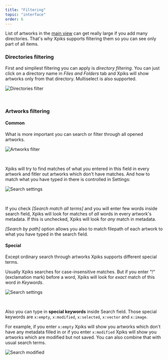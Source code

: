 ```yaml
---
title: "Filtering"
topic: "interface"
order: 6
---
```


List of artworks in the <a href='{{< misc/rel "/tutorials/interface-mainview/" >}}'>main view</a> can get really large if you add many directories. That's why Xpiks supports filtering them so you can see only part of all items.

### Directories filtering

First and simpliest filtering you can apply is _directory filtering_. You can just click on a directory name in _Files and Folders_ tab and Xpiks will show artworks only from that directory. Multiselect is also supported.

<p>
  <img alt="Directories filter" src='{{< misc/rel "/images/posts/xpiks-15-overview/directories-filter.gif" >}}' class="small-12 large-12" />
</p>

<br />

### Artworks filtering

#### Common

What is more important you can search or filter through all opened artworks.

<p>
  <img alt="Artworks filter" src='{{< misc/rel "/images/tutorials/interface/filter-whereis.gif" >}}' class="small-12 large-12" />
</p>

<br />

Xpiks will try to find matches of what you entered in this field in every artwork and fitler out artworks which don't have matches. And how to match what you have typed in there is controlled in Settings:

<p>
  <img alt="Search settings" src='{{< misc/rel "/images/tutorials/interface/settings-search.png" >}}' class="small-12 large-12" />
</p>

<br />

If you check _[Search match all terms]_ and you will enter few words inside search field, Xpiks will look for matches of *all* words in every artwork's metadata. If this is unchecked, Xpiks will look for *any* match in metadata.

_[Search by path]_ option allows you also to match filepath of each artwork to what you have typed in the search field.

#### Special

Except ordinary search through artworks Xpiks supports different special terms.

Usually Xpiks searches for case-insensitive matches. But if you enter "!" (exclamation mark) before a word, Xpiks will look for *exact* match of this word _in Keywords_.

<p>
  <img alt="Search settings" src='{{< misc/rel "/images/tutorials/interface/exact-search.gif" >}}' class="small-12 large-12" />
</p>

<br />

Also you can type in **special keywords** inside Search field. Those special keywords are `x:empty`, `x:modified`, `x:selected`, `x:vector` and `x:image`.

For example, if you enter `x:empty` Xpiks will show you artworks which don't have any metadata filled in or if you enter `x:modified` Xpiks will show you artworks which are modified but not saved. You can also combine that with usual search terms.

<p>
  <img alt="Search modified" src='{{< misc/rel "/images/tutorials/interface/search-xmodified.gif" >}}' class="small-12 large-12" />
</p>

<br />
